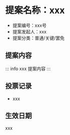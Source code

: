 # 提案名称：xxx

- 提案编号：xxx号
- 提案发起人：xxx
- 提案分类：普通/关键/罢免

## 提案内容

::: info xxx
提案内容
:::

## 投票记录

- xxx

## 生效日期

xxx